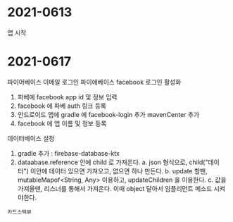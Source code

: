 # 2021-0613
 앱 시작 
 
 # 2021-0617
  파이어베이스 이메일 로그인 
  파이에베이스 facebook 로그인 활성화
   1. 파베에 facebook app id 및 정보 입력 
   2. facebook 에 파베 auth 링크 등록 
   3. 안드로이드 앱에 gradle 에 facebook-login 추가 
      mavenCenter 추가
   4. facebook 에 앱 이름 및 정보 등록    
   
   데이터베이스 설정
   1. gradle 추가 : firebase-database-ktx
   2. dataabase.reference 안에 child 로 가져온다. 
    a. json 형식으로, child("데이터") 이안에 데이터 있으면 가져오고, 없으면 하나 만든다. 
    b. update 할땐, mutableMapof<String, Any> 이용하고, updateChildren 을 이용한다.
    c. 값을 가져올땐, 리스너를 통해서 가져온다. 이때 object 달아서 임플리먼트 메소드 시켜야한다. 
   
    카드스택뷰 
    
   
  
 
